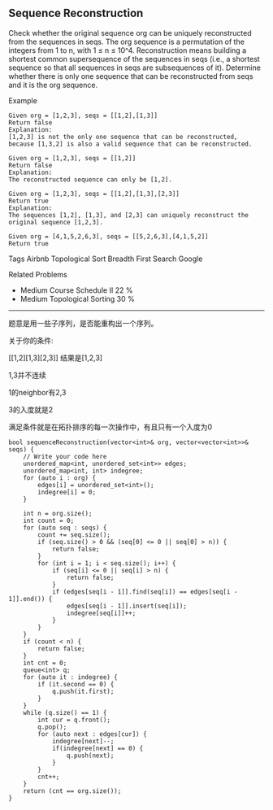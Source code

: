 ## Sequence Reconstruction ## 

Check whether the original sequence org can be uniquely reconstructed from the sequences in seqs. The org sequence is a permutation of the integers from 1 to n, with 1 ≤ n ≤ 10^4. Reconstruction means building a shortest common supersequence of the sequences in seqs (i.e., a shortest sequence so that all sequences in seqs are subsequences of it). Determine whether there is only one sequence that can be reconstructed from seqs and it is the org sequence.


Example

	Given org = [1,2,3], seqs = [[1,2],[1,3]]
	Return false
	Explanation:
	[1,2,3] is not the only one sequence that can be reconstructed, because [1,3,2] is also a valid sequence that can be reconstructed.
	
	Given org = [1,2,3], seqs = [[1,2]]
	Return false
	Explanation:
	The reconstructed sequence can only be [1,2].
	
	Given org = [1,2,3], seqs = [[1,2],[1,3],[2,3]]
	Return true
	Explanation:
	The sequences [1,2], [1,3], and [2,3] can uniquely reconstruct the original sequence [1,2,3].
	
	Given org = [4,1,5,2,6,3], seqs = [[5,2,6,3],[4,1,5,2]]
	Return true
Tags 
Airbnb Topological Sort Breadth First Search Google

Related Problems 

- Medium Course Schedule II 22 %
- Medium Topological Sorting 30 %

----------
题意是用一些子序列，是否能重构出一个序列。

关于你的条件:

[[1,2][1,3][2,3]] 结果是[1,2,3] 

1,3并不连续

1的neighbor有2,3

3的入度就是2

满足条件就是在拓扑排序的每一次操作中，有且只有一个入度为0

	bool sequenceReconstruction(vector<int>& org, vector<vector<int>>& seqs) {
	    // Write your code here
	    unordered_map<int, unordered_set<int>> edges;
	    unordered_map<int, int> indegree;
	    for (auto i : org) {
	        edges[i] = unordered_set<int>();
	        indegree[i] = 0;
	    }
	
	    int n = org.size();
	    int count = 0;
	    for (auto seq : seqs) {
	        count += seq.size();
	        if (seq.size() > 0 && (seq[0] <= 0 || seq[0] > n)) {
	            return false;
	        }
	        for (int i = 1; i < seq.size(); i++) {
	            if (seq[i] <= 0 || seq[i] > n) {
	                return false;
	            }
	            if (edges[seq[i - 1]].find(seq[i]) == edges[seq[i - 1]].end()) {
	                edges[seq[i - 1]].insert(seq[i]);
	                indegree[seq[i]]++;
	            }
	        }
	    }
	    if (count < n) {
	        return false;
	    }
	    int cnt = 0;
	    queue<int> q;
	    for (auto it : indegree) {
	        if (it.second == 0) {
	            q.push(it.first);
	        }
	    }
	    while (q.size() == 1) {
	        int cur = q.front();
	        q.pop();
	        for (auto next : edges[cur]) {
	            indegree[next]--;
	            if(indegree[next] == 0) {
	                q.push(next);
	            }
	        }
	        cnt++;
	    }
	    return (cnt == org.size());
	}